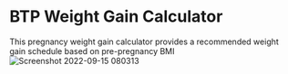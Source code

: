 # BTP Weight Gain Calculator 
This pregnancy weight gain calculator provides a recommended weight gain schedule based on pre-pregnancy BMI
![Screenshot 2022-09-15 080313](https://user-images.githubusercontent.com/69810611/190338944-99a753bf-f48e-424c-81ef-57e0a835e6f1.png)

